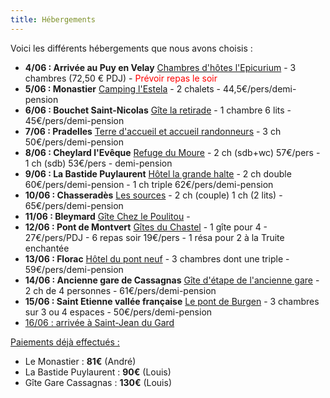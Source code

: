 ```yaml
---
title: Hébergements
---
```

Voici les différents hébergements que nous avons choisis :

* <b>4/06 : Arrivée au Puy en Velay</b> 
 [Chambres d'hôtes l'Epicurium](http://l-epicurium.com/) - 3 chambres (72,50 € PDJ) - <span style="color:red">Prévoir repas le soir</span>
* <b>5/06 : Monastier</b>
[Camping l'Estela](https://campingestela.fr) - 2 chalets - 44,5€/pers/demi-pension
* <b>6/06 : Bouchet Saint-Nicolas</b>
[Gîte la retirade](https://gitelaretirade.com/gite/) - 1 chambre 6 lits - 45€/pers/demi-pension
* <b>7/06 : Pradelles</b>
[Terre d'accueil et accueil randonneurs](https://www.auvergnevacances.com/chambres-hotes-auvergne/terre-daccueil-et-accueil-randonneurs-pradelles/) - 3 ch 50€/pers/demi-pension
* <b>8/06 : Cheylard l'Evêque</b>
[Refuge du Moure](http://www.lozere-gite.com/) - 2 ch (sdb+wc) 57€/pers - 1 ch (sdb) 53€/pers - demi-pension
* <b>9/06 : La Bastide Puylaurent</b>
[Hôtel la grande halte](https://www.hotel-lagrandhalte.fr/) - 2 ch double 60€/pers/demi-pension - 1 ch triple 62€/pers/demi-pension 
* <b>10/06 : Chasseradès</b>
[Les sources](http://www.hotel-lozere.fr/) - 2 ch (couple) 1 ch (2 lits) - 65€/pers/demi-pension
* <b>11/06 : Bleymard</b>
[Gîte Chez le Poulitou](https://www.gite-chez-le-poulitou.fr/) - 
* <b>12/06 : Pont de Montvert</b>
[Gîtes du Chastel]( https://cevennes-gites.com/) - 1 gîte pour 4 - 27€/pers/PDJ - 6 repas soir 19€/pers -  1 résa pour 2 à la Truite enchantée
* <b>13/06 : Florac</b>
[Hôtel du pont neuf](https://www.florac-hotel-pontneuf.fr/) - 3 chambres dont une triple - 59€/pers/demi-pension
* <b>14/06 : Ancienne gare de Cassagnas</b>
[Gîte d'étape de l'ancienne gare](http://www.relais-stevenson.fr/) - 2 ch de 4 personnes - 61€/pers/demi-pension
* <b>15/06 : Saint Etienne vallée française</b>
[Le pont de Burgen](http://www.gites-randos-cevennes.com/index.html) - 3 chambres sur 3 ou 4 espaces - 50€/pers/demi-pension
* <u>16/06 : arrivée à Saint-Jean du Gard</u>
  
<u>Paiements déjà effectués :</u>
- Le Monastier : **81€** (André)
- La Bastide Puylaurent : **90€** (Louis)
- Gîte Gare Cassagnas : **130€** (Louis)